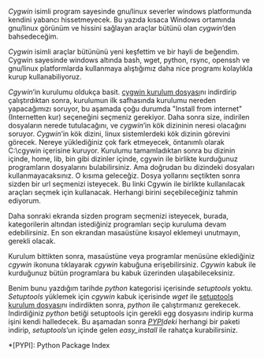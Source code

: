 <!--
.. date: 2011-08-05 17:01:00
.. description: Cygwin, windows üzerinde Linux benzeri bir ortam oluşturuyor. Bu ortam üzerinde, linux araçlarını kurup kullanabilirsiniz. Windows versiyonu olmayan bazı programları cygwin ile çalıştırabilirsiniz.
.. slug: windowsda-gnu-linux-tadi-cygwin
.. title: Windows'da gnu/linux tadı – Cygwin
-->

*Cygwin* isimli program sayesinde gnu/linux severler windows
platformunda kendini yabancı hissetmeyecek. Bu yazıda kısaca Windows
ortamında gnu/linux görünüm ve hissini sağlayan araçlar bütünü olan
*cygwin*’den bahsedeceğim.

*Cygwin* isimli araçlar bütününü yeni keşfettim ve bir hayli de
beğendim. Cygwin sayesinde windows altında bash, wget, python, rsync,
openssh ve gnu/linux platformlarda kullanmaya alıştığımız daha nice
programı kolaylıkla kurup kullanabiliyoruz.

*Cgywin*’in kurulumu oldukça basit. [cygwin kurulum dosyası](http://cygwin.com/install.html)nı indirdirip
çalıştırdıktan sonra, kurulumun ilk safhasında kurulumu nereden
yapacağımızı soruyor, bu aşamada çoğu durumda "Install from internet"
(Internetten kur) seçeneğini seçmeniz gerekiyor. Daha sonra size,
indirilen dosyaların nerede tutulacağını, ve *cygwin*’in kök dizininin
neresi olacağını soruyor. *Cygwin*’in kök dizini, linux sistemlerdeki
kök dizinin görevini görecek. Nereye yüklediğiniz çok fark etmeyecek,
öntanımlı olarak C:\\cgywin içerisine kuruyor. Kurulumu tamamladıktan
sonra bu dizinin içinde, home, lib, bin gibi dizinler içinde, cgywin ile
birlikte kurduğunuz programların dosyalarını bulabilirsiniz. Ama
doğrudan bu dizindeki dosyaları kullanmayacaksınız. O kısıma geleceğiz.
Dosya yollarını seçtikten sonra sizden bir url seçmenizi isteyecek. Bu
linki Cgywin ile birlikte kullanılacak araçları seçmek için kullanacak.
Herhangi birini seçebileceğiniz tahmin ediyorum.

Daha sonraki ekranda sizden program seçmenizi isteyecek, burada,
kategorilerin altından istediğiniz programları seçip kuruluma devam
edebilirsiniz. En son ekrandan masaüstüne kısayol eklemeyi unutmayın,
gerekli olacak.

Kurulum bittikten sonra, masaüstüne veya programlar menüsüne eklediğiniz
*cgywin* ikonuna tıklayarak *cgywin* kabuğuna erişebilirsiniz. *Cgywin*
kabuk ile kurduğunuz bütün programlara bu kabuk üzerinden
ulaşabileceksiniz.

Benim bunu yazdığım tarihde *python* kategorisi içerisinde *setuptools*
yoktu. *Setuptools* yüklemek için *cgywin* kabuk içerisinde *wget* ile
[setuptools kurulum dosyası](http://peak.telecommunity.com/dist/ez_setup.py)nı indirdikten sonra, *python* ile çalıştırmanız
gerekecek. Indirdiğiniz *python* betiği setuptools için gerekli egg
dosyasını indirip kurma işini kendi halledecek. Bu aşamadan sonra
*[PYPI](http://pypi.python.org/pypi?%3Aaction=browse)deki* herhangi bir paketi indirip,
*setuptools*’un içinde gelen *easy\_install* ile rahatça kurabilirsiniz.

*[PYPI]: Python Package Index